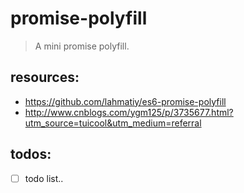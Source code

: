 # promise-polyfill
> A mini promise polyfill.


## resources:
+ https://github.com/lahmatiy/es6-promise-polyfill
+ http://www.cnblogs.com/ygm125/p/3735677.html?utm_source=tuicool&utm_medium=referral

## todos:
- [ ] todo list..
